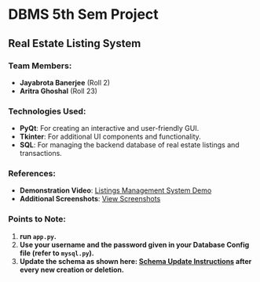# DBMS 5th Sem Project

## Real Estate Listing System

### Team Members:
- **Jayabrota Banerjee** (Roll 2)
- **Aritra Ghoshal** (Roll 23)

### Technologies Used:
- **PyQt**: For creating an interactive and user-friendly GUI.
- **Tkinter**: For additional UI components and functionality.
- **SQL**: For managing the backend database of real estate listings and transactions.

### References:
- **Demonstration Video**: [Listings Management System Demo](https://drive.google.com/file/d/1r8aVPx7TuZQIiFDhif3tC1YfMzpUHouU/view?usp=sharing)
- **Additional Screenshots**: [View Screenshots](https://drive.google.com/drive/folders/124Y2u6uUFKQxsfbx2nwti7cma-RrwRgf?usp=drive_link)

### Points to Note:
1. **run `app.py`.** 
2. **Use your username and the password given in your Database Config file (refer to `mysql.py`).**
3. **Update the schema as shown here: [Schema Update Instructions](https://drive.google.com/file/d/1bSUzMYO3A_xajx8NJ_VZKeUnd_is0BGb/view?usp=drive_link) after every new creation or deletion.**
